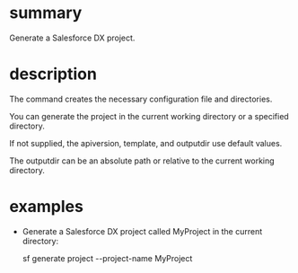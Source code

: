 # summary
  
Generate a Salesforce DX project.

# description

The command creates the necessary configuration file and directories. 

You can generate the project in the current working directory or a specified directory.

If not supplied, the apiversion, template, and outputdir use default values.

The outputdir can be an absolute path or relative to the current working directory.

# examples

- Generate a Salesforce DX project called MyProject in the current directory:

  sf generate project --project-name MyProject

